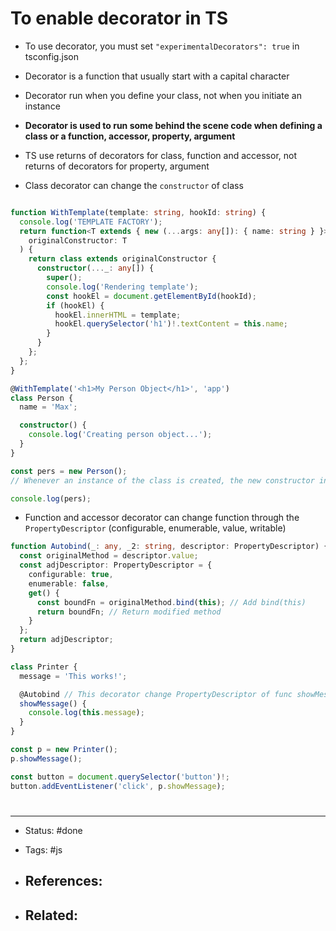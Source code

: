 # To enable decorator in TS
- To use decorator, you must set `"experimentalDecorators": true` in tsconfig.json
- Decorator is a function that usually start with a capital character
- Decorator run when you define your class, not when you initiate an instance
- **Decorator is used to run some behind the scene code when defining a class or a function, accessor, property, argument**

- TS use returns of decorators for class, function and accessor, not returns of decorators for property, argument
- Class decorator can change the `constructor` of class

```ts

function WithTemplate(template: string, hookId: string) {
  console.log('TEMPLATE FACTORY');
  return function<T extends { new (...args: any[]): { name: string } }>(
    originalConstructor: T
  ) {
    return class extends originalConstructor {
      constructor(..._: any[]) {
        super();
        console.log('Rendering template');
        const hookEl = document.getElementById(hookId);
        if (hookEl) {
          hookEl.innerHTML = template;
          hookEl.querySelector('h1')!.textContent = this.name;
        }
      }
    };
  };
}

@WithTemplate('<h1>My Person Object</h1>', 'app')
class Person {
  name = 'Max';

  constructor() {
    console.log('Creating person object...');
  }
}

const pers = new Person(); 
// Whenever an instance of the class is created, the new constructor inside decorator WithTemplate is used

console.log(pers);
```


- Function and accessor decorator can change function through the `PropertyDescriptor` (configurable,  enumerable, value, writable)
```ts
function Autobind(_: any, _2: string, descriptor: PropertyDescriptor) {
  const originalMethod = descriptor.value;
  const adjDescriptor: PropertyDescriptor = {
    configurable: true,
    enumerable: false,
    get() {
      const boundFn = originalMethod.bind(this); // Add bind(this)
      return boundFn; // Return modified method
    }
  };
  return adjDescriptor;
}

class Printer {
  message = 'This works!';

  @Autobind // This decorator change PropertyDescriptor of func showMessage
  showMessage() {
    console.log(this.message);
  }
}

const p = new Printer();
p.showMessage();

const button = document.querySelector('button')!;
button.addEventListener('click', p.showMessage);
```




# 

---
- Status: #done

- Tags: #js

- References:
	- 

- Related:
	- 
